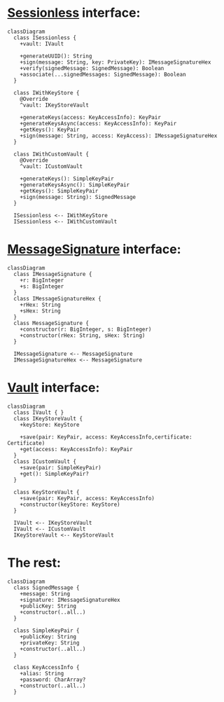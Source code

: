 # [Sessionless](./src/main/kotlin/com/planetnine/sessionless/models/ISessionless.kt) interface:

```mermaid
classDiagram
  class ISessionless {
    +vault: IVault

    +generateUUID(): String
    +sign(message: String, key: PrivateKey): IMessageSignatureHex
    +verify(signedMessage: SignedMessage): Boolean
    +associate(...signedMessages: SignedMessage): Boolean
  }

  class IWithKeyStore {
    @Override
    ^vault: IKeyStoreVault

    +generateKeys(access: KeyAccessInfo): KeyPair
    +generateKeysAsync(access: KeyAccessInfo): KeyPair
    +getKeys(): KeyPair
    +sign(message: String, access: KeyAccess): IMessageSignatureHex
  }

  class IWithCustomVault {
    @Override
    ^vault: ICustomVault

    +generateKeys(): SimpleKeyPair
    +generateKeysAsync(): SimpleKeyPair
    +getKeys(): SimpleKeyPair
    +sign(message: String): SignedMessage
  }

  ISessionless <-- IWithKeyStore
  ISessionless <-- IWithCustomVault
```

# [MessageSignature](./src/main/kotlin/com/planetnine/sessionless/models/IMessageSignature.kt) interface:

```mermaid
classDiagram
  class IMessageSignature {
    +r: BigInteger
    +s: BigInteger
  }
  class IMessageSignatureHex {
    +rHex: String
    +sHex: String
  }
  class MessageSignature {
    +constructor(r: BigInteger, s: BigInteger)
    +constructor(rHex: String, sHex: String)
  }

  IMessageSignature <-- MessageSignature
  IMessageSignatureHex <-- MessageSignature
```

# [Vault](./src/main/kotlin/com/planetnine/sessionless/models/IVault.kt) interface:

```mermaid
classDiagram
  class IVault { }
  class IKeyStoreVault {
    +keyStore: KeyStore

    +save(pair: KeyPair, access: KeyAccessInfo,certificate: Certificate)
    +get(access: KeyAccessInfo): KeyPair
  }
  class ICustomVault {
    +save(pair: SimpleKeyPair)
    +get(): SimpleKeyPair?
  }

  class KeyStoreVault {
    +save(pair: KeyPair, access: KeyAccessInfo)
    +constructor(keyStore: KeyStore)
  }

  IVault <-- IKeyStoreVault
  IVault <-- ICustomVault
  IKeyStoreVault <-- KeyStoreVault
```

# The rest:

```mermaid
classDiagram
  class SignedMessage {
    +message: String
    +signature: IMessageSignatureHex
    +publicKey: String
    +constructor(..all..)
  }

  class SimpleKeyPair {
    +publicKey: String
    +privateKey: String
    +constructor(..all..)
  }

  class KeyAccessInfo {
    +alias: String
    +password: CharArray?
    +constructor(..all..)
  }
```

